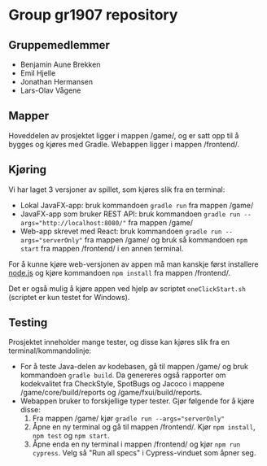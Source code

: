 # Group gr1907 repository

## Gruppemedlemmer
  - Benjamin Aune Brekken
  - Emil Hjelle
  - Jonathan Hermansen
  - Lars-Olav Vågene

## Mapper
Hoveddelen av prosjektet ligger i mappen /game/, og er satt opp til å bygges og kjøres med Gradle. Webappen ligger i mappen /frontend/.

## Kjøring
Vi har laget 3 versjoner av spillet, som kjøres slik fra en terminal:
* Lokal JavaFX-app: bruk kommandoen `gradle run` fra mappen /game/
* JavaFX-app som bruker REST API: bruk kommandoen `gradle run --args="http://localhost:8080/"` fra mappen /game/
* Web-app skrevet med React: bruk kommandoen `gradle run --args="serverOnly"` fra mappen /game/ og bruk så kommandoen `npm start` fra mappen /frontend/ i en annen terminal.

For å kunne kjøre web-versjonen av appen må man kanskje først installere [node.js](https://nodejs.org/en/) og kjøre kommandoen `npm install` fra mappen /frontend/.

Det er også mulig å kjøre appen ved hjelp av scriptet `oneClickStart.sh` (scriptet er kun testet for Windows).

## Testing
Prosjektet inneholder mange tester, og disse kan kjøres slik fra en terminal/kommandolinje:
* For å teste Java-delen av kodebasen, gå til mappen /game/ og bruk kommandoen `gradle build`. 
Da genereres også rapporter om kodekvalitet fra CheckStyle, SpotBugs og Jacoco i mappene /game/core/build/reports og /game/fxui/build/reports.
* Webappen bruker to forskjellige typer tester. Gjør følgende for å kjøre disse:
    1. Fra mappen /game/ kjør `gradle run --args="serverOnly"`
    2. Åpne en ny terminal og gå til mappen /frontend/. Kjør `npm install`, `npm test` og `npm start`.
    3. Åpne enda en ny terminal i mappen /frontend/ og kjør `npm run cypress`. Velg så "Run all specs" i Cypress-vinduet som åpner seg.


